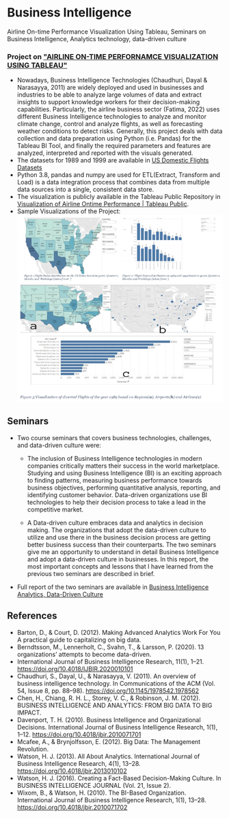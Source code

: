 # Business Intelligence
 Airline On-time Performance Visualization Using Tableau, Seminars on Business Intelligence, Analytics technology, data-driven culture
### Project on ["AIRLINE ON-TIME PERFORNAMCE VISUALIZATION USING TABLEAU"](<BI Report Final.pdf>)
- Nowadays, Business Intelligence Technologies (Chaudhuri, Dayal & Narasayya, 2011) are widely deployed and used in businesses and industries to be able to analyze large volumes of data and extract insights to support knowledge workers for their decision-making capabilities. Particularly, the airline business sector (Fatima, 2022) uses different Business Intelligence technologies to analyze and monitor climate change, control and analyze flights, as well as forecasting weather conditions to detect risks. Generally, this project deals with data collection and data preparation using Python (i.e. Pandas) for the Tableau BI Tool, and finally the required parameters and features are analyzed, interpreted and reported with the visuals generated.
- The datasets for 1989 and 1999 are available in [US Domestic Flights Datasets](https://dataverse.harvard.edu/dataset.xhtml?persistentId=doi:10.7910/DVN/HG7NV7)
- Python 3.8, pandas and numpy are used for ETL(Extract, Transform and Load) is a data integration process that combines data from multiple data sources into a single, consistent data store.
- The visualization is publicly available in the Tableau Public Repository in [Visualization of Airline Ontime Performance | Tableau Public](https://public.tableau.com/app/profile/welemhret.baraki/viz/VisualizationofAirlineOntimePerformance/AirlinePerformanceViz). 
- Sample Visualizations of the Project: 
![Domestic Flight Status of Distribution of the USA](/SampleViz/FlightStatusDistribution.png)
![ Diverted Domestic Flights of the USA](/SampleViz/DivertedFlights.png)
## Seminars 
- Two course seminars that covers business technologies, challenges, and data-driven culture were: 
	- The inclusion of Business Intelligence technologies in modern companies critically matters their success in the world marketplace. Studying and using Business Intelligence (BI) is an exciting approach to finding patterns, measuring business performance towards business objectives, performing quantitative analysis, reporting, and identifying customer behavior. Data-driven organizations use BI technologies to help their decision process to take a lead in the competitive market.

	- A Data-driven culture embraces data and analytics in decision making. The organizations that adopt the data-driven culture to utilize and use there in the business decision process are getting better business success than their counterparts. The two seminars give me an opportunity to understand in detail Business Intelligence and adopt a data-driven culture in businesses. In this report, the most important concepts and lessons that I have learned from the previous two seminars are described in brief.
- Full report of the two seminars are available in [Business Intelligence Analytics, Data-Driven Culture](<Final BI Seminar Report.edited.pdf>)
## References 
- Barton, D., & Court, D. (2012). Making Advanced Analytics Work For You A practical guide to capitalizing on big data.
- Berndtsson, M., Lennerholt, C., Svahn, T., & Larsson, P. (2020). 13 organizations’ attempts to become data-driven.
- International Journal of Business Intelligence Research, 11(1), 1–21. https://doi.org/10.4018/IJBIR.2020010101
- Chaudhuri, S., Dayal, U., & Narasayya, V. (2011). An overview of business intelligence technology. In Communications of the ACM (Vol. 54, Issue 8, pp. 88–98). https://doi.org/10.1145/1978542.1978562 
- Chen, H., Chiang, R. H. L., Storey, V. C., & Robinson, J. M. (2012). BUSINESS INTELLIGENCE AND ANALYTICS: FROM BIG DATA TO BIG IMPACT.
- Davenport, T. H. (2010). Business Intelligence and Organizational Decisions. International Journal of Business Intelligence Research, 1(1), 1–12. https://doi.org/10.4018/jbir.2010071701
- Mcafee, A., & Brynjolfsson, E. (2012). Big Data: The Management Revolution.
- Watson, H. J. (2013). All About Analytics. International Journal of Business Intelligence Research, 4(1), 13–28. https://doi.org/10.4018/jbir.2013010102
- Watson, H. J. (2016). Creating a Fact-Based Decision-Making Culture. In BUSINESS INTELLIGENCE JOURNAL (Vol. 21, Issue 2).
- Wixom, B., & Watson, H. (2010). The BI-Based Organization. International Journal of Business Intelligence Research, 1(1), 13–28. https://doi.org/10.4018/jbir.2010071702

